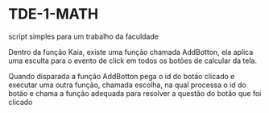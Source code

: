 # TDE-1-MATH
 script simples para um trabalho da faculdade


Dentro da função Kaia, existe uma função chamada AddBotton, ela aplica uma esculta para o evento de click em todos os botões de calcular da tela.

Quando disparada a função AddBotton pega o id do botão clicado e executar uma outra função, chamada escolha, na qual processa o id do botão e chama a função adequada para resolver a questão do botão que foi clicado 

